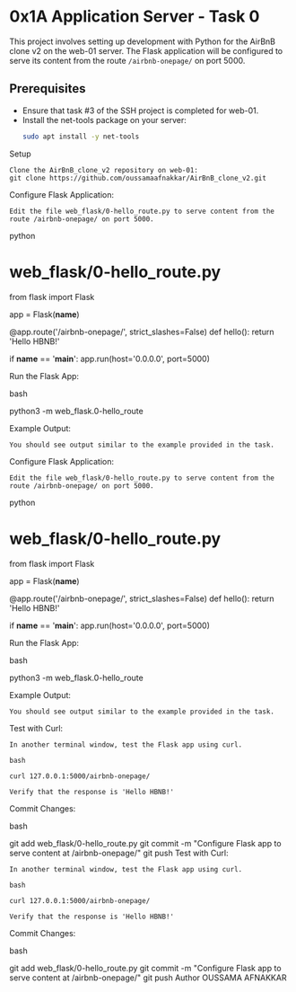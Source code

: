 # 0x1A Application Server - Task 0

This project involves setting up development with Python for the AirBnB clone v2 on the web-01 server. The Flask application will be configured to serve its content from the route `/airbnb-onepage/` on port 5000.

## Prerequisites

- Ensure that task #3 of the SSH project is completed for web-01.
- Install the net-tools package on your server:
  ```bash
  sudo apt install -y net-tools
Setup

    Clone the AirBnB_clone_v2 repository on web-01:
    git clone https://github.com/oussamaafnakkar/AirBnB_clone_v2.git
Configure Flask Application:

    Edit the file web_flask/0-hello_route.py to serve content from the route /airbnb-onepage/ on port 5000.

python

# web_flask/0-hello_route.py
from flask import Flask

app = Flask(__name__)

@app.route('/airbnb-onepage/', strict_slashes=False)
def hello():
    return 'Hello HBNB!'

if __name__ == '__main__':
    app.run(host='0.0.0.0', port=5000)

Run the Flask App:

bash

python3 -m web_flask.0-hello_route

Example Output:

    You should see output similar to the example provided in the task.
Configure Flask Application:

    Edit the file web_flask/0-hello_route.py to serve content from the route /airbnb-onepage/ on port 5000.

python

# web_flask/0-hello_route.py
from flask import Flask

app = Flask(__name__)

@app.route('/airbnb-onepage/', strict_slashes=False)
def hello():
    return 'Hello HBNB!'

if __name__ == '__main__':
    app.run(host='0.0.0.0', port=5000)

Run the Flask App:

bash

python3 -m web_flask.0-hello_route

Example Output:

    You should see output similar to the example provided in the task.

Test with Curl:

    In another terminal window, test the Flask app using curl.

    bash

    curl 127.0.0.1:5000/airbnb-onepage/

    Verify that the response is 'Hello HBNB!'

Commit Changes:

bash

git add web_flask/0-hello_route.py
git commit -m "Configure Flask app to serve content at /airbnb-onepage/"
git push
Test with Curl:

    In another terminal window, test the Flask app using curl.

    bash

    curl 127.0.0.1:5000/airbnb-onepage/

    Verify that the response is 'Hello HBNB!'

Commit Changes:

bash

git add web_flask/0-hello_route.py
git commit -m "Configure Flask app to serve content at /airbnb-onepage/"
git push
Author
OUSSAMA AFNAKKAR
